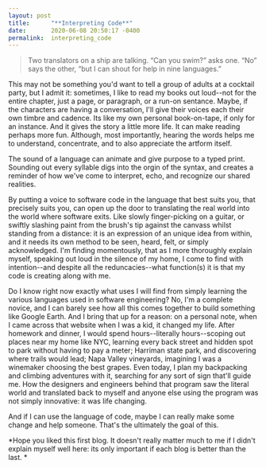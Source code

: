 ```yaml
---
layout: post
title:      "**Interpreting Code**"
date:       2020-06-08 20:50:17 -0400
permalink:  interpreting_code
---
```



> Two translators on a ship are talking. “Can you swim?” asks one. “No” says the other, “but I can shout for help in nine languages.”


This may not be something you'd want to tell a group of adults at a cocktail party, but I admit it: sometimes, I like to read my books out loud--not for the entire chapter, just a page, or paragraph, or a run-on sentance. Maybe, if the characters are having a conversation, I'll give their voices each their own timbre and cadence. Its like my own personal book-on-tape, if only for an instance. And it gives the story a little more life. It can make reading perhaps more fun. Although, most importantly, hearing the words helps me to understand, concentrate, and to also appreciate the artform itself. 

The sound of a language can animate and give purpose to a typed print. Sounding out every syllable digs into the orgin of the syntax, and creates a reminder of how we've come to interpret, echo, and recognize our shared realities.

By putting a voice to software code in the language that best suits you, that precisely suits you, can open up the door to translating the real world into the world where software exits. Like slowly finger-picking on a guitar, or swiftly slashing paint from the brush's tip against the canvass whilst standing from a distance: it is an expression of an unique idea from within, and it needs its own method to be seen, heard, felt, or simply acknowledged. I'm finding momentously, that as I more thoroughly explain myself, speaking out loud in the silence of my home, I come to find with intention--and despite all the reduncacies--what function(s) it is that my code is creating along with me.

Do I know right now exactly what uses I will find from simply learning the various languages used in software engineering? No, I'm a complete novice, and I can barely see how all this comes together to build something like Google Earth. And I bring that up for a reason: on a personal note, when I came across that website when I was a kid, it changed my life. After homework and dinner, I would spend hours--literally hours--scoping out places near my home like NYC, learning every back street and hidden spot to park without having to pay a meter; Harriman state park, and discovering where trails would lead; Napa Valley vineyards, imagining I was a winemaker choosing the best grapes. Even today, I plan my backpacking and climbing adventures with it, searching for any sort of sign that'll guide me. How the designers and engineers behind that program saw the literal world and translated back to myself and anyone else using the program was not simply innovative: it was life changing. 

And if I can use the language of code, maybe I can really make some change and help someone. That's the ultimately the goal of this.


*Hope you liked this first blog. It doesn't really matter much to me if I didn't explain myself well here: its only important if each blog is better than the last. *

